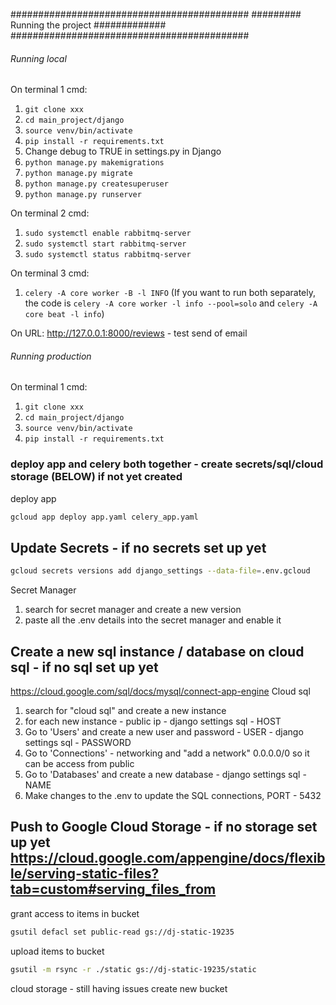 ###########################################
######### Running the project #############
###########################################

###### Running local ###### 

On terminal 1 cmd:
1. `git clone xxx`
2. `cd main_project/django`
3. `source venv/bin/activate`
4. `pip install -r requirements.txt`
5. Change debug to TRUE in settings.py in Django
6. `python manage.py makemigrations`
7. `python manage.py migrate`
8. `python manage.py createsuperuser`
9. `python manage.py runserver`

On terminal 2 cmd:
1. `sudo systemctl enable rabbitmq-server`
2. `sudo systemctl start rabbitmq-server`
3. `sudo systemctl status rabbitmq-server`

On terminal 3 cmd:
1. `celery -A core worker -B -l INFO` (If you want to run both separately, the code is `celery -A core worker -l info --pool=solo` and `celery -A core beat -l info`)

On URL: http://127.0.0.1:8000/reviews - test send of email




###### Running production ###### 

On terminal 1 cmd:
1. `git clone xxx`
2. `cd main_project/django`
3. `source venv/bin/activate`
4. `pip install -r requirements.txt`

### deploy app and celery both together - create secrets/sql/cloud storage (BELOW) if not yet created
deploy app
```bash
gcloud app deploy app.yaml celery_app.yaml
```


## Update Secrets - if no secrets set up yet
```bash
gcloud secrets versions add django_settings --data-file=.env.gcloud
```
Secret Manager
1. search for secret manager and create a new version
2. paste all the .env details into the secret manager and enable it



## Create a new sql instance / database on cloud sql - if no sql set up yet
https://cloud.google.com/sql/docs/mysql/connect-app-engine
Cloud sql
1. search for "cloud sql" and create a new instance
2. for each new instance - public ip - django settings sql - HOST
3. Go to 'Users' and create a new user and password - USER - django settings sql - PASSWORD
4. Go to 'Connections' - networking and "add a network" 0.0.0.0/0 so it can be access from public
5. Go to 'Databases' and create a new database - django settings sql - NAME
6. Make changes to the .env to update the SQL connections, PORT - 5432


## Push to Google Cloud Storage  - if no storage set up yet https://cloud.google.com/appengine/docs/flexible/serving-static-files?tab=custom#serving_files_from

grant access to items in bucket
```bash
gsutil defacl set public-read gs://dj-static-19235
```
upload items to bucket
```bash
gsutil -m rsync -r ./static gs://dj-static-19235/static
```
cloud storage - still having issues
create new bucket









